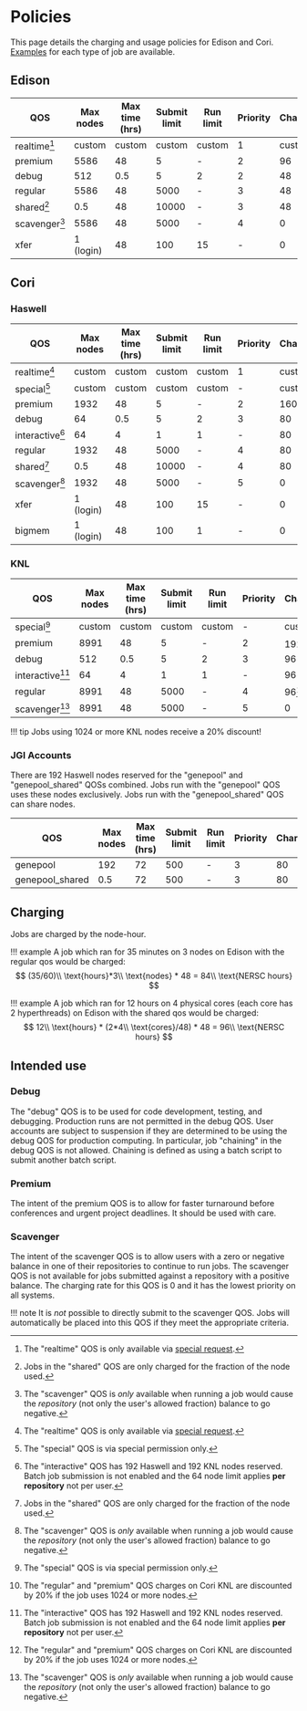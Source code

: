 # Policies

This page details the charging and usage policies for Edison and
Cori. [Examples](examples.md) for each type of job are available.

## Edison

| QOS           | Max nodes | Max time (hrs) | Submit limit | Run limit | Priority | Charge |
|---------------|-----------|----------------|--------------|-----------|----------|--------|
| realtime[^1]  | custom    | custom         | custom       | custom    | 1        | custom |
| premium       | 5586      | 48             | 5            | -         | 2        | 96     |
| debug         | 512       | 0.5            | 5            | 2         | 2        | 48     |
| regular       | 5586      | 48             | 5000         | -         | 3        | 48     |
| shared[^3]    | 0.5       | 48             | 10000        | -         | 3        | 48     |
| scavenger[^2] | 5586      | 48             | 5000         | -         | 4        | 0      |
| xfer          | 1 (login) | 48             | 100          | 15        | -        | 0      |

## Cori

### Haswell

| QOS             | Max nodes | Max time (hrs) | Submit limit | Run limit | Priority | Charge |
|-----------------|-----------|----------------|--------------|-----------|----------|--------|
| realtime[^1]    | custom    | custom         | custom       | custom    | 1        | custom |
| special[^4]     | custom    | custom         | custom       | custom    | -        | custom |
| premium         | 1932      | 48             | 5            | -         | 2        | 160    |
| debug           | 64        | 0.5            | 5            | 2         | 3        | 80     |
| interactive[^5] | 64        | 4              | 1            | 1         | -        | 80     |
| regular         | 1932      | 48             | 5000         | -         | 4        | 80     |
| shared[^3]      | 0.5       | 48             | 10000        | -         | 4        | 80     |
| scavenger[^2]   | 1932      | 48             | 5000         | -         | 5        | 0      |
| xfer            | 1 (login) | 48             | 100          | 15        | -        | 0      |
| bigmem          | 1 (login) | 48             | 100          | 1         | -        | 0      |

### KNL

| QOS             | Max nodes | Max time (hrs) | Submit limit | Run limit | Priority | Charge |
|-----------------|-----------|----------------|--------------|-----------|----------|--------|
| special[^4]     | custom    | custom         | custom       | custom    | -        | custom |
| premium         | 8991      | 48             | 5            | -         | 2        | 192[^6]|
| debug           | 512       | 0.5            | 5            | 2         | 3        | 96     |
| interactive[^5] | 64        | 4              | 1            | 1         | -        | 96     |
| regular         | 8991      | 48             | 5000         | -         | 4        | 96[^6] |
| scavenger[^2]   | 8991      | 48             | 5000         | -         | 5        | 0      |

!!! tip
	Jobs using 1024 or more KNL nodes receive a 20% discount!

### JGI Accounts

There are 192 Haswell nodes reserved for the "genepool" and
"genepool_shared" QOSs combined.  Jobs run with the "genepool" QOS
uses these nodes exclusively. Jobs run with the "genepool_shared" QOS
can share nodes.

| QOS             | Max nodes | Max time (hrs) | Submit limit | Run limit | Priority | Charge |
|-----------------|-----------|----------------|--------------|-----------|----------|--------|
| genepool        | 192       | 72             | 500          | -         | 3        | 80     |
| genepool_shared | 0.5       | 72             | 500          | -         | 3        | 80     |

## Charging

Jobs are charged by the node-hour.

!!! example 
	A job which ran for 35 minutes on 3 nodes on Edison with
	the regular qos would be charged:	
	$$ (35/60)\\ \text{hours}*3\\ \text{nodes} * 48 = 84\\ \text{NERSC hours} $$

!!! example 
	A job which ran for 12 hours on 4 physical cores (each core has 2 hyperthreads)
	on Edison with the shared qos would be charged:
	$$ 12\\ \text{hours} * (2*4\\ \text{cores}/48) * 48 = 96\\ \text{NERSC hours} $$	

## Intended use

### Debug

The "debug" QOS is to be used for code development, testing, and
debugging. Production runs are not permitted in the debug QOS. User
accounts are subject to suspension if they are determined to be using
the debug QOS for production computing. In particular, job "chaining"
in the debug QOS is not allowed. Chaining is defined as using a batch
script to submit another batch script.

### Premium

The intent of the premium QOS is to allow for faster turnaround before
conferences and urgent project deadlines. It should be used with care.

### Scavenger

The intent of the scavenger QOS is to allow users with a zero or
negative balance in one of their repositories to continue to run jobs.
The scavenger QOS is not available for jobs submitted against
a repository with a positive balance. The charging rate for this QOS
is 0 and it has the lowest priority on all systems.

!!! note 
	It is *not* possible to directly submit to the scavenger QOS.
	Jobs will automatically be placed into this QOS if they meet
	the appropriate criteria.

[^1]: 
	The "realtime" QOS is only available via
    [special request](https://nersc.service-now.com/catalog_home.do?sysparm_view=catalog_default).
	
[^2]:
	The "scavenger" QOS is *only* available when running a job would
    cause the *repository* (not only the user's allowed fraction)
    balance to go negative.
   
[^3]:
	Jobs in the "shared" QOS are only charged for the fraction of the
	node used.

[^4]:
	The "special" QOS is via special permission only.

[^5]:
	The "interactive" QOS has 192 Haswell and 192 KNL nodes
    reserved. Batch job submission is not enabled and the 64 node
    limit applies **per repository** not per user.

[^6]:
	The "regular" and "premium" QOS charges on Cori KNL are discounted
    by 20% if the job uses 1024 or more nodes.
